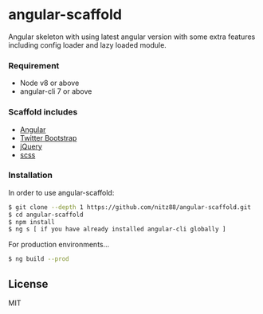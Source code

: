 # angular-scaffold
Angular skeleton with using latest angular version with some extra features including config loader and lazy loaded module.

### Requirement
* Node v8 or above
* angular-cli 7 or above

### Scaffold includes

* [Angular]
* [Twitter Bootstrap]
* [jQuery]
* [scss]

### Installation
In order to use angular-scaffold:
```sh
$ git clone --depth 1 https://github.com/nitz88/angular-scaffold.git
$ cd angular-scaffold
$ npm install
$ ng s [ if you have already installed angular-cli globally ]
```

For production environments...

```sh
$ ng build --prod
```

License
----

MIT

   [node.js]: <http://nodejs.org>
   [Twitter Bootstrap]: <http://twitter.github.com/bootstrap/>
   [jQuery]: <http://jquery.com>
   [Angular]: <http://angular.io>
   [scss]: <https://sass-lang.com/>
